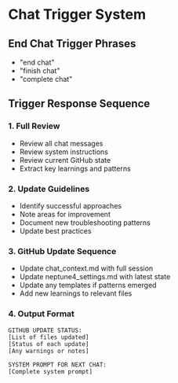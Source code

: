 # Chat Trigger System

## End Chat Trigger Phrases
- "end chat"
- "finish chat"
- "complete chat"

## Trigger Response Sequence

### 1. Full Review
- Review all chat messages
- Review system instructions
- Review current GitHub state
- Extract key learnings and patterns

### 2. Update Guidelines
- Identify successful approaches
- Note areas for improvement
- Document new troubleshooting patterns
- Update best practices

### 3. GitHub Update Sequence
- Update chat_context.md with full session
- Update neptune4_settings.md with latest state
- Update any templates if patterns emerged
- Add new learnings to relevant files

### 4. Output Format
```
GITHUB UPDATE STATUS:
[List of files updated]
[Status of each update]
[Any warnings or notes]

SYSTEM PROMPT FOR NEXT CHAT:
[Complete system prompt]
```